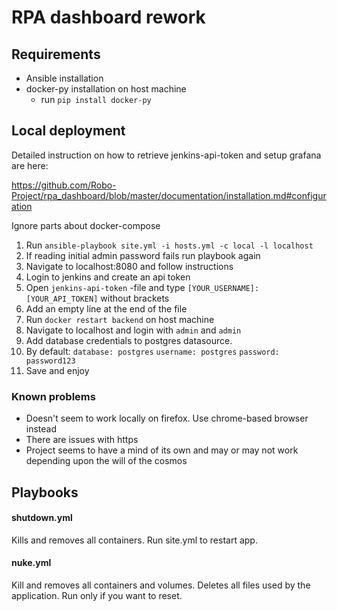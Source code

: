 RPA dashboard rework
===

## Requirements

* Ansible installation
* docker-py installation on host machine
  * run `pip install docker-py`
  
## Local deployment

Detailed instruction on how to retrieve jenkins-api-token and setup grafana are here:

https://github.com/Robo-Project/rpa_dashboard/blob/master/documentation/installation.md#configuration

Ignore parts about docker-compose

1. Run `ansible-playbook site.yml -i hosts.yml -c local -l localhost`
2. If reading initial admin password fails run playbook again
3. Navigate to localhost:8080 and follow instructions
4. Login to jenkins and create an api token
5. Open `jenkins-api-token` -file and type `[YOUR_USERNAME]:[YOUR_API_TOKEN]` without brackets
6. Add an empty line at the end of the file
7. Run `docker restart backend` on host machine
8. Navigate to localhost and login with `admin` and `admin`
9. Add database credentials to postgres datasource.
10. By default: `database: postgres` `username: postgres` `password: password123`
11. Save and enjoy

### Known problems

* Doesn't seem to work locally on firefox. Use chrome-based browser instead
* There are issues with https
* Project seems to have a mind of its own and may or may not work depending upon the will of the cosmos

## Playbooks

#### shutdown.yml

Kills and removes all containers. Run site.yml to restart app.

#### nuke.yml

Kill and removes all containers and volumes. Deletes all files used by the application. Run only if you want to reset.
